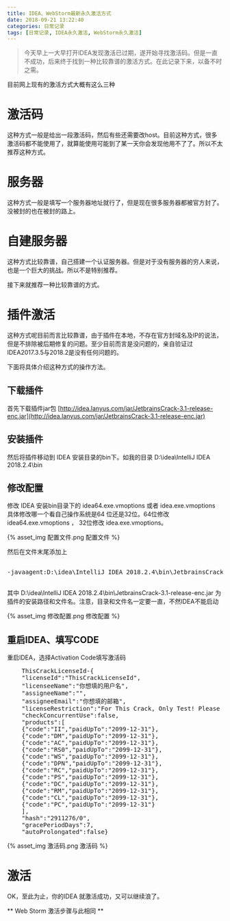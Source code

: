 ```yaml
---
title: IDEA、WebStorm最新永久激活方式
date: 2018-09-21 13:22:40
categories: 日常记录
tags: [日常记录, IDEA永久激活, WebStorm永久激活]
---
```


>今天早上一大早打开IDEA发现激活已过期，遂开始寻找激活码。但是一直不成功，后来终于找到一种比较靠谱的激活方式。在此记录下来，以备不时之需。

<!-- more -->

目前网上现有的激活方式大概有这么三种

# 激活码

这种方式一般是给出一段激活码，然后有些还需要改host。目前这种方式，很多激活码都不能使用了，就算能使用可能到了某一天你会发现他用不了了。所以不太推荐这种方式。


# 服务器

这种方式一般是填写一个服务器地址就行了，但是现在很多服务器都被官方封了。没被封的也在被封的路上。

# 自建服务器

这种方式比较靠谱，自己搭建一个认证服务器。但是对于没有服务器的穷人来说，也是一个巨大的挑战。所以不是特别推荐。

接下来就推荐一种比较靠谱的方式。

# 插件激活

这种方式呢目前而言比较靠谱，由于插件在本地，不存在官方封域名及IP的说法，但是不排除被后期修复的问题。至少目前而言是没问题的，亲自验证过IDEA2017.3.5与2018.2是没有任何问题的。

下面将具体介绍这种方式的操作方法。

## 下载插件

首先下载插件jar包 [http://idea.lanyus.com/jar/JetbrainsCrack-3.1-release-enc.jar](http://idea.lanyus.com/jar/JetbrainsCrack-3.1-release-enc.jar)

## 安装插件

然后将插件移动到 IDEA 安装目录的bin下。如我的目录 D:\idea\IntelliJ IDEA 2018.2.4\bin

## 修改配置

修改 IDEA 安装bin目录下的 idea64.exe.vmoptions 或者 idea.exe.vmoptions 具体修改哪一个看自己操作系统是64 位还是32位。64位修改 idea64.exe.vmoptions ， 32位修改 idea.exe.vmoptions。

{% asset_img 配置文件.png 配置文件 %}

然后在文件末尾添加上

<pre>

-javaagent:D:\idea\IntelliJ IDEA 2018.2.4\bin\JetbrainsCrack-3.1-release-enc.jar

</pre>

其中 D:\idea\IntelliJ IDEA 2018.2.4\bin\JetbrainsCrack-3.1-release-enc.jar 为插件的安装路径和文件名。注意，目录和文件名一定要一直，不然IDEA不能启动

{% asset_img 修改配置.png 修改配置 %}

## 重启IDEA、填写CODE

重启IDEA，选择Activation Code填写激活码

<pre>
    ThisCrackLicenseId-{
    "licenseId":"ThisCrackLicenseId",
    "licenseeName":"你想填的用户名",
    "assigneeName":"",
    "assigneeEmail":"你想填的邮箱",
    "licenseRestriction":"For This Crack, Only Test! Please support genuine!!!",
    "checkConcurrentUse":false,
    "products":[
    {"code":"II","paidUpTo":"2099-12-31"},
    {"code":"DM","paidUpTo":"2099-12-31"},
    {"code":"AC","paidUpTo":"2099-12-31"},
    {"code":"RS0","paidUpTo":"2099-12-31"},
    {"code":"WS","paidUpTo":"2099-12-31"},
    {"code":"DPN","paidUpTo":"2099-12-31"},
    {"code":"RC","paidUpTo":"2099-12-31"},
    {"code":"PS","paidUpTo":"2099-12-31"},
    {"code":"DC","paidUpTo":"2099-12-31"},
    {"code":"RM","paidUpTo":"2099-12-31"},
    {"code":"CL","paidUpTo":"2099-12-31"},
    {"code":"PC","paidUpTo":"2099-12-31"}
    ],
    "hash":"2911276/0",
    "gracePeriodDays":7,
    "autoProlongated":false}
</pre>

{% asset_img 激活码.png 激活码 %}


# 激活

OK，至此为止，你的IDEA 就激活成功，又可以继续浪了。

** Web Storm 激活步骤与此相同 **